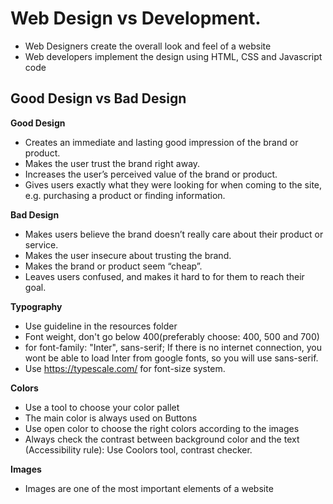 # Web Design vs Development.

-   Web Designers create the overall look and feel of a website
-   Web developers implement the design using HTML, CSS and Javascript code

## Good Design vs Bad Design

**Good Design**

-   Creates an immediate and lasting good impression of the brand or product.
-   Makes the user trust the brand right away.
-   Increases the user’s perceived value of the brand or product.
-   Gives users exactly what they were looking for when coming to the site, e.g. purchasing a product or finding information.

**Bad Design**

-   Makes users believe the brand doesn’t really care about their product or service.
-   Makes the user insecure about trusting the brand.
-   Makes the brand or product seem “cheap”.
-   Leaves users confused, and makes it hard to for them to reach their goal.

**Typography**

-   Use guideline in the resources folder
-   Font weight, don't go below 400(preferably choose: 400, 500 and 700)
-   for font-family: "Inter", sans-serif; If there is no internet connection, you wont be able to load Inter from google fonts, so you will use sans-serif.
-   Use https://typescale.com/ for font-size system.

**Colors**

-   Use a tool to choose your color pallet
-   The main color is always used on Buttons
-   Use open color to choose the right colors according to the images
-   Always check the contrast between background color and the text (Accessibility rule): Use Coolors tool, contrast checker.

**Images**

-   Images are one of the most important elements of a website
